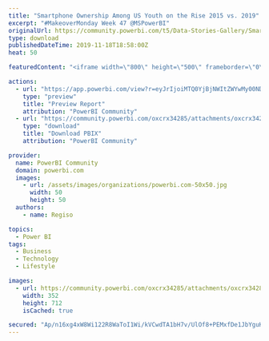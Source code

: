 ```yaml
---
title: "Smartphone Ownership Among US Youth on the Rise 2015 vs. 2019"
excerpt: "#MakeoverMonday Week 47 @MSPowerBI"
originalUrl: https://community.powerbi.com/t5/Data-Stories-Gallery/Smartphone-Ownership-Among-US-Youth-on-the-Rise-2015-vs-2019/m-p/849678
type: download
publishedDateTime: 2019-11-18T18:58:00Z
heat: 50

featuredContent: "<iframe width=\"800\" height=\"500\" frameborder=\"0\" src=\"https://app.powerbi.com/view?r=eyJrIjoiMTQ0YjBjNWItZWYwMy00NDliLWFiZjgtYzQyN2QxZGQwMGM2IiwidCI6ImUxNzc4MGM2LTczMDgtNDc3YS1iNzY3LWZhNTY5ODI0NWUyYSJ9\"></iframe>"

actions:
  - url: "https://app.powerbi.com/view?r=eyJrIjoiMTQ0YjBjNWItZWYwMy00NDliLWFiZjgtYzQyN2QxZGQwMGM2IiwidCI6ImUxNzc4MGM2LTczMDgtNDc3YS1iNzY3LWZhNTY5ODI0NWUyYSJ9"
    type: "preview"
    title: "Preview Report"
    attribution: "PowerBI Community"
  - url: "https://community.powerbi.com/oxcrx34285/attachments/oxcrx34285/DataStoriesGallery/3140/2/mm47smartphoneownership.pbix"
    type: "download"
    title: "Download PBIX"
    attribution: "PowerBI Community"

provider:
  name: PowerBI Community
  domain: powerbi.com
  images:
    - url: /assets/images/organizations/powerbi.com-50x50.jpg
      width: 50
      height: 50
  authors:
    - name: Regiso

topics:
  - Power BI
tags:
  - Business
  - Technology
  - Lifestyle

images:
  - url: https://community.powerbi.com/oxcrx34285/attachments/oxcrx34285/DataStoriesGallery/3140/1/pbimm4.png
    width: 352
    height: 712
    isCached: true

secured: "Ap/n16xg4xW8Wi122R8WaToI1Wi/kVCwdTA1bH7v/UlOf8+PEMxfDe1JbYguKDVynwBN1qRDwvxNZWpHi85v36wzarhO51MyfhpAqgbmtA1loJrYMvdrMxcsAS7MYNOAzt+6i8arWnlJDftiFROaOyrGvFfp2h/28WP4uNuvSsOloLKKXftszHiVKzVDyNqyPPT5SUqQBW7uLOmdEVivGAfCJ1r7bZYBZpNRvy/24D9DtFeLZnp+l7ANXL9NMgighGgVTSOOZCDeO15SIQyDySUhGe1MmnweG+dRxpvQx/ron7umO6CNCQz6Oy/MzQxWcBdyEjj7YxSTmIiTpe3LyIVrwGAQxq2iUUYKvAD5xH0H8bATWJjFL2LuyE89Rq3+Od3L1Ui2G4Dzz4Y52g5KTw==;JY6R4ATEmr2DmKkzNr6vzQ=="
---
```


